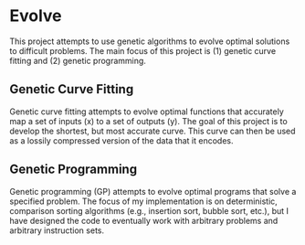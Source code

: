 # Evolve
This project attempts to use genetic algorithms to evolve optimal solutions to difficult problems. The main focus of this project is (1) genetic curve fitting and (2) genetic programming.

## Genetic Curve Fitting
Genetic curve fitting attempts to evolve optimal functions that accurately map a set of inputs (x) to a set of outputs (y). The goal of this project is to develop the shortest, but most accurate curve. This curve can then be used as a lossily compressed version of the data that it encodes.

## Genetic Programming
Genetic programming (GP) attempts to evolve optimal programs that solve a specified problem. The focus of my implementation is on deterministic, comparison sorting algorithms (e.g., insertion sort, bubble sort, etc.), but I have designed the code to eventually work with arbitrary problems and arbitrary instruction sets.
